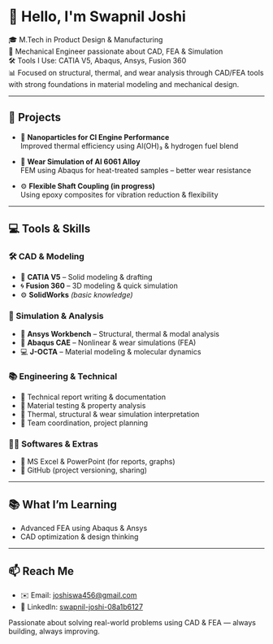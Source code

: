 # 👋 Hello, I'm Swapnil Joshi

🎓 M.Tech in Product Design & Manufacturing  
🔧 Mechanical Engineer passionate about CAD, FEA & Simulation  
🛠️ Tools I Use: CATIA V5, Abaqus, Ansys, Fusion 360  
📊 Focused on structural, thermal, and wear analysis through CAD/FEA tools with strong foundations in material modeling and mechanical design.

---

## 🚀 Projects

- 🔬 **Nanoparticles for CI Engine Performance**  
  Improved thermal efficiency using Al(OH)₃ & hydrogen fuel blend

- 🧪 **Wear Simulation of Al 6061 Alloy**  
  FEM using Abaqus for heat-treated samples – better wear resistance

- ⚙️ **Flexible Shaft Coupling (in progress)**  
  Using epoxy composites for vibration reduction & flexibility

---

## 💻 Tools & Skills

### 🛠️ CAD & Modeling
- 🎯 **CATIA V5** – Solid modeling & drafting  
- 🌀 **Fusion 360** – 3D modeling & quick simulation  
- ⚙️ **SolidWorks** *(basic knowledge)*

### 🔬 Simulation & Analysis
- 🔧 **Ansys Workbench** – Structural, thermal & modal analysis  
- 📘 **Abaqus CAE** – Nonlinear & wear simulations (FEA)  
- 💻 **J-OCTA** – Material modeling & molecular dynamics

### 📚 Engineering & Technical
- 📝 Technical report writing & documentation  
- 🧪 Material testing & property analysis  
- 🧠 Thermal, structural & wear simulation interpretation  
- 👥 Team coordination, project planning

### 🧑‍💻 Softwares & Extras
- 📄 MS Excel & PowerPoint (for reports, graphs)  
- 📂 GitHub (project versioning, sharing)

---

## 📚 What I’m Learning
- Advanced FEA using Abaqus & Ansys
- CAD optimization & design thinking

---

## 📫 Reach Me

- ✉️ Email: joshiswa456@gmail.com  
- 💼 LinkedIn: [swapnil-joshi-08a1b6127](https://linkedin.com/in/swapnil-joshi-08a1b6127)

Passionate about solving real-world problems using CAD & FEA — always building, always improving.




<!--
**jswap1406/jswap1406** is a ✨ _special_ ✨ repository because its `README.md` (this file) appears on your GitHub profile.

Here are some ideas to get you started:

- 🔭 I’m currently working on ...
- 🌱 I’m currently learning ...
- 👯 I’m looking to collaborate on ...
- 🤔 I’m looking for help with ...
- 💬 Ask me about ...
- 📫 How to reach me: ...
- 😄 Pronouns: ...
- ⚡ Fun fact: ...
-->
